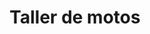 ---
title: "Taller de motos"
url: /comuna-3-manrique/taller-de-motos-carrera-31a/
shop: reparación de automóviles
---